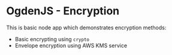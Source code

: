 # OgdenJS - Encryption

This is basic node app which demonstrates encryption methods:

* Basic encrypting using `crypto`
* Envelope encryption using AWS KMS service
